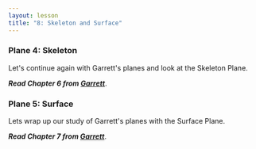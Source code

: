 ```yaml
---
layout: lesson
title: "8: Skeleton and Surface"
---
```

### Plane 4: Skeleton

Let's continue again with Garrett's planes and look at the Skeleton Plane.

***Read Chapter 6 from [Garrett][garrett]***.

### Plane 5: Surface

Lets wrap up our study of Garrett's planes with the Surface Plane.

***Read Chapter 7 from [Garrett][garrett]***.

[garrett]: http://0-proquest.safaribooksonline.com.library.cedarville.edu/book/web-design-and-development/9780321688651
